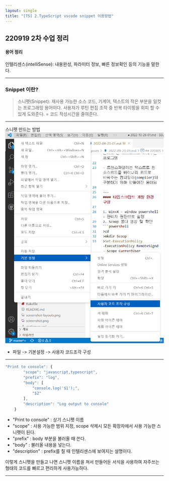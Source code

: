 ```yaml
---
layout: single
title: "[TS] 2.TypeScript vscode snippet 이용방법"
---
```


## 220919 2차 수업 정리
#### 용어 정리
인텔리센스(intelliSense): 내용완성, 파라미터 정보, 빠른 정보확인 등의 기능을 말한다.

---
### Snippet 이란?
>스니펫(Snippet): 재사용 가능한 소스 코드, 기계어, 텍스트의 작은 부분을 일컷는 프로그래밍 용어이다.
사용자가 루틴 편집 조작 중 반복 타이핑을 회피 할 수 있게 도와준다.
= 코드 작성시간을 줄여준다.

---
스니펫 만드는 방법 
<img src="/snippet.png" alt="사진">
- 파일 -> 기본설정 -> 사용자 코드조각 구성

---

```javascript
"Print to console": {
		"scope": "javascript,typescript",
		"prefix": "log",
		"body": [
			"console.log('$1');",
			"$2"
		],
		"description": "Log output to console"
	}
```
- "Print to console" : 상기 스니펫 이름
- "scope" : 사용 가능한 범위 지정, scope 삭제시 모든 확장자에서 사용 가능한 스니펫이 된다.
- "prefix" : body 부분을 불러올 때 쓴다. 
- "body" : 불러올 내용을 넣는다.
- "description" : prefix를 칠 때 인텔리센스에 보여지는 설명이다.

이렇게 스니펫을 만들고 나면 스니펫 이름을 쳐서 만들어둔 서식을 사용하여 자주쓰는 형태의 코드를 빠르고 편리하게 사용가능하다.

---